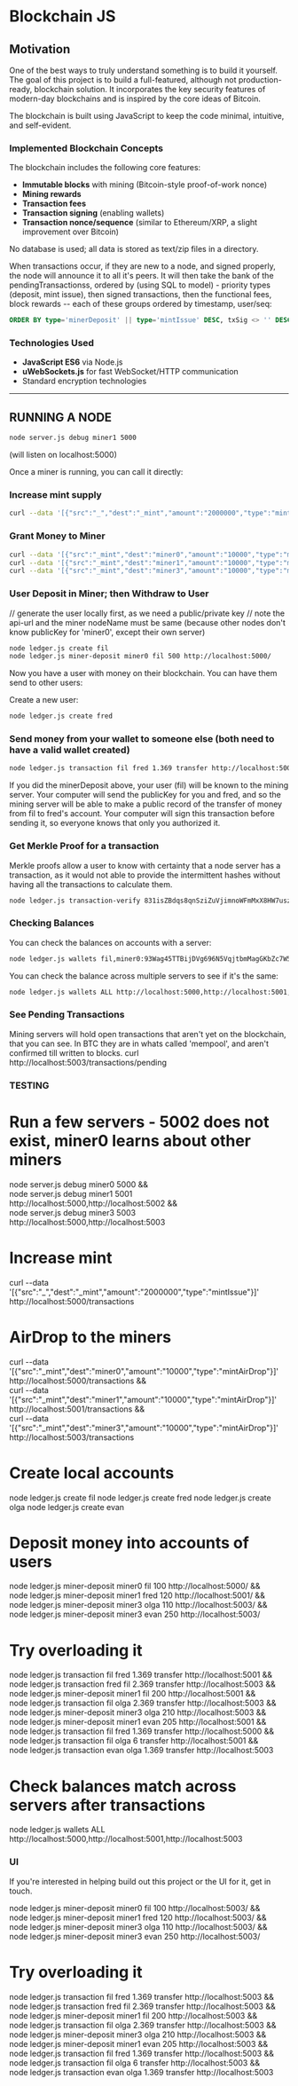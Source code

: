 # Blockchain JS

## Motivation
One of the best ways to truly understand something is to build it yourself. The goal of this project is to build a full-featured, although not production-ready, blockchain solution. It incorporates the key security features of modern-day blockchains and is inspired by the core ideas of Bitcoin.

The blockchain is built using JavaScript to keep the code minimal, intuitive, and self-evident.

### Implemented Blockchain Concepts
The blockchain includes the following core features:
- **Immutable blocks** with mining (Bitcoin-style proof-of-work nonce)
- **Mining rewards**
- **Transaction fees**
- **Transaction signing** (enabling wallets)
- **Transaction nonce/sequence** (similar to Ethereum/XRP, a slight improvement over Bitcoin)

No database is used; all data is stored as text/zip files in a directory.

When transactions occur, if they are new to a node, and signed properly, the node will announce it to all it's peers. It will then take the bank of the pendingTransactionss, ordered by (using SQL to model) - priority types (deposit, mint issue), then signed transactions, then the functional fees, block rewards -- each of these groups ordered by timestamp, user/seq:
```sql
ORDER BY type='minerDeposit' || type='mintIssue' DESC, txSig <> '' DESC, timestamp ASC, src ASC, seq ASC  LIMIT 10
```

### Technologies Used
- **JavaScript ES6** via Node.js
- **uWebSockets.js** for fast WebSocket/HTTP communication
- Standard encryption technologies

---

## RUNNING A NODE
```bash
node server.js debug miner1 5000
```
(will listen on localhost:5000)


Once a miner is running, you can call it directly:

### Increase mint supply
```bash
curl --data '[{"src":"_","dest":"_mint","amount":"2000000","type":"mintIssue"}]' http://localhost:5000/transactions
```

### Grant Money to Miner
```bash
curl --data '[{"src":"_mint","dest":"miner0","amount":"10000","type":"mintAirDrop"}]' http://localhost:5000/transactions && \
curl --data '[{"src":"_mint","dest":"miner1","amount":"10000","type":"mintAirDrop"}]' http://localhost:5001/transactions && \
curl --data '[{"src":"_mint","dest":"miner3","amount":"10000","type":"mintAirDrop"}]' http://localhost:5003/transactions
```

### User Deposit in Miner; then Withdraw to User
// generate the user locally first, as we need a public/private key
// note the api-url and the miner nodeName must be same (because other nodes don't know publicKey for 'miner0', except their own server)
```bash
node ledger.js create fil
node ledger.js miner-deposit miner0 fil 500 http://localhost:5000/
```

Now you have a user with money on their blockchain. You can have them send to other users:

Create a new user:
```bash
node ledger.js create fred
```

### Send money from your wallet to someone else (both need to have a valid wallet created)
```bash
node ledger.js transaction fil fred 1.369 transfer http://localhost:5000
```

If you did the minerDeposit above, your user (fil) will be known to the mining server. Your computer will send the publicKey for you and fred, and so the mining server will be able to make a public record of the transfer of money from fil to fred's account. Your computer will sign this transaction before sending it, so everyone knows that only you authorized it.


### Get Merkle Proof for a transaction
Merkle proofs allow a user to know with certainty that a node server has a transaction, as it would not able to provide the intermittent hashes without having all the transactions to calculate them. 

```bash
node ledger.js transaction-verify 831isZBdqs8qnSziZuVjimnoWFmMxX8HW7uszFfoUd24,6Knq7UoWrKxGcvoVmRy15E8iXCmCmTjDrmZTLb8dG8bX http://localhost:5000
```

### Checking Balances
You can check the balances on accounts with a server:
```bash
node ledger.js wallets fil,miner0:93Wag45TTBijDVg696N5VqjtbmMagGKbZc7W5kLoty8xZ http://localhost:5000
```

You can check the balance across multiple servers to see if it's the same:
```bash
node ledger.js wallets ALL http://localhost:5000,http://localhost:5001,http://localhost:5003
```

### See Pending Transactions
Mining servers will hold open transactions that aren't yet on the blockchain, that you can see. In BTC they are in whats called 'mempool', and 
aren't confirmed till written to blocks.
curl http://localhost:5003/transactions/pending


### TESTING ###
# Run a few servers - 5002 does not exist, miner0 learns about other miners
node server.js debug miner0 5000 && \
node server.js debug miner1 5001 http://localhost:5000,http://localhost:5002 && \
node server.js debug miner3 5003 http://localhost:5000,http://localhost:5003

# Increase mint
curl --data '[{"src":"_","dest":"_mint","amount":"2000000","type":"mintIssue"}]' http://localhost:5000/transactions

# AirDrop to the miners
curl --data '[{"src":"_mint","dest":"miner0","amount":"10000","type":"mintAirDrop"}]' http://localhost:5000/transactions && \
curl --data '[{"src":"_mint","dest":"miner1","amount":"10000","type":"mintAirDrop"}]' http://localhost:5001/transactions && \
curl --data '[{"src":"_mint","dest":"miner3","amount":"10000","type":"mintAirDrop"}]' http://localhost:5003/transactions

# Create local accounts
node ledger.js create fil
node ledger.js create fred
node ledger.js create olga
node ledger.js create evan

# Deposit money into accounts of users
node ledger.js miner-deposit miner0 fil 100 http://localhost:5000/ && \
node ledger.js miner-deposit miner1 fred 120 http://localhost:5001/ && \
node ledger.js miner-deposit miner3 olga 110 http://localhost:5003/ && \
node ledger.js miner-deposit miner3 evan 250 http://localhost:5003/ 

# Try overloading it
node ledger.js transaction fil fred 1.369 transfer http://localhost:5001 && \
node ledger.js transaction fred fil 2.369 transfer http://localhost:5003 && \
node ledger.js miner-deposit miner1 fil 200 http://localhost:5001 && \
node ledger.js transaction fil olga 2.369 transfer http://localhost:5003 && \
node ledger.js miner-deposit miner3 olga 210 http://localhost:5003 && \
node ledger.js miner-deposit miner1 evan 205 http://localhost:5001 && \
node ledger.js transaction fil fred 1.369 transfer http://localhost:5000 && \
node ledger.js transaction fil olga 6 transfer http://localhost:5001 && \
node ledger.js transaction evan olga 1.369 transfer http://localhost:5003

# Check balances match across servers after transactions
node ledger.js wallets ALL http://localhost:5000,http://localhost:5001,http://localhost:5003

### UI
If you're interested in helping build out this project or the UI for it, get in touch. 


node ledger.js miner-deposit miner0 fil 100 http://localhost:5003/ && \
node ledger.js miner-deposit miner1 fred 120 http://localhost:5003/ && \
node ledger.js miner-deposit miner3 olga 110 http://localhost:5003/ && \
node ledger.js miner-deposit miner3 evan 250 http://localhost:5003/ 

# Try overloading it
node ledger.js transaction fil fred 1.369 transfer http://localhost:5003 && \
node ledger.js transaction fred fil 2.369 transfer http://localhost:5003 && \
node ledger.js miner-deposit miner1 fil 200 http://localhost:5003 && \
node ledger.js transaction fil olga 2.369 transfer http://localhost:5003 && \
node ledger.js miner-deposit miner3 olga 210 http://localhost:5003 && \
node ledger.js miner-deposit miner1 evan 205 http://localhost:5003 && \
node ledger.js transaction fil fred 1.369 transfer http://localhost:5003 && \
node ledger.js transaction fil olga 6 transfer http://localhost:5003 && \
node ledger.js transaction evan olga 1.369 transfer http://localhost:5003